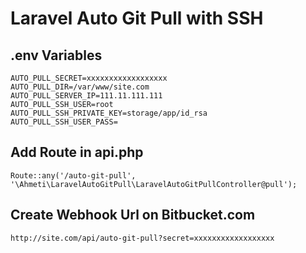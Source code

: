 # Laravel Auto Git Pull with SSH

## .env Variables
```code
AUTO_PULL_SECRET=xxxxxxxxxxxxxxxxxx
AUTO_PULL_DIR=/var/www/site.com
AUTO_PULL_SERVER_IP=111.11.111.111
AUTO_PULL_SSH_USER=root
AUTO_PULL_SSH_PRIVATE_KEY=storage/app/id_rsa
AUTO_PULL_SSH_USER_PASS=
```

## Add Route in api.php
```code
Route::any('/auto-git-pull', '\Ahmeti\LaravelAutoGitPull\LaravelAutoGitPullController@pull');
```

## Create Webhook Url on Bitbucket.com
```code
http://site.com/api/auto-git-pull?secret=xxxxxxxxxxxxxxxxxx
```
